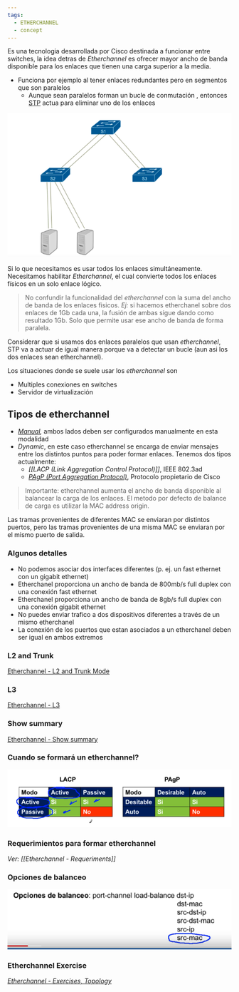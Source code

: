 ```yaml
---
tags:
  - ETHERCHANNEL
  - concept
---
```


Es una tecnologia desarrollada por Cisco destinada a funcionar entre switches, la idea detras de _Etherchannel_ es ofrecer mayor ancho de banda disponible para los enlaces que tienen una carga superior a la media.
- Funciona por ejemplo al tener enlaces redundantes pero en segmentos que son paralelos
	- Aunque sean paralelos forman un bucle de conmutación , entonces [STP](../STP/STP.md) actua para eliminar uno de los enlaces

![](_anexos_/Screenshot%20from%202024-01-04%2016-47-27.png)

Si lo que necesitamos es usar todos los enlaces simultáneamente. Necesitamos habilitar _Etherchannel_, el cual convierte todos los enlaces físicos en un solo enlace lógico.

> No confundir la funcionalidad del  _etherchannel_ con la suma del ancho de banda de los enlaces fisicos. 
> _Ej:_ si hacemos etherchanel sobre dos enlaces de 1Gb cada una, la fusión de ambas sigue dando como resultado 1Gb. Solo que permite usar ese ancho de banda de forma paralela.
> 

Considerar que si usamos dos enlaces paralelos que usan _etherchannel_, STP va a actuar de igual manera porque va a detectar un bucle (aun asi los dos enlaces sean etherchannel).

Los situaciones donde se suele usar los _etherchannel_ son
- Multiples conexiones en switches
- Servidor de virtualización


## Tipos de etherchannel 
- _[Manual](Etherchannel%20-%20Manual.md),_ ambos lados deben ser configurados manualmente en esta modalidad
- _Dynamic_, en este caso etherchannel se encarga de enviar mensajes entre los distintos puntos para poder formar enlaces. Tenemos dos tipos actualmente:
	- _[[LACP (Link Aggregation Control Protocol)]]_, IEEE 802.3ad
	- _[PAgP  (Port Aggregation Protocol)](Etherchannel%20-%20Dynamic,%20PAgP.md)_, Protocolo propietario de Cisco

> Importante: etherchannel aumenta el ancho de banda disponible al balancear la carga de los enlaces. El metodo por defecto de balance de carga es utilizar la MAC address origin.

Las tramas provenientes de diferentes MAC se enviaran por distintos puertos, pero las tramas provenientes de una misma MAC se enviaran por el mismo puerto de salida.
### Algunos detalles
- No podemos asociar dos interfaces diferentes (p. ej. un fast ethernet con un gigabit ethernet)
- Etherchanel proporciona un ancho de banda de 800mb/s full duplex con una conexión fast ethernet 
- Etherchanel proporciona un ancho de banda de 8gb/s full duplex con una conexión gigabit ethernet 
- No puedes enviar trafico a dos dispositivos diferentes a través de un mismo etherchanel 
- La conexión de los puertos que estan asociados a un etherchanel deben ser igual en ambos extremos
### L2 and Trunk
[Etherchannel - L2 and Trunk Mode](Etherchannel%20-%20L2%20and%20Trunk%20Mode.md)
### L3
[Etherchannel - L3](Etherchannel%20-%20L3.md)
### Show summary
[Etherchannel - Show summary](Etherchannel%20-%20Show%20summary.md)

### Cuando se formará un etherchannel?
![](_anexos_/Screenshot%20from%202024-01-04%2017-30-07.png)

### Requerimientos para formar etherchannel
_Ver: [[Etherchannel - Requeriments]]_

### Opciones de balanceo
![](_anexos_/Screenshot%20from%202024-01-04%2017-07-24.png)

### Etherchannel Exercise
_[Etherchannel - Exercises, Topology](Etherchannel%20-%20Exercises,%20Topology.md)_